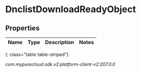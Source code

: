 # DnclistDownloadReadyObject


## Properties

| Name | Type | Description | Notes |
| ------------ | ------------- | ------------- | ------------- |
{: class="table table-striped"}




_com.mypurecloud.sdk.v2:platform-client-v2:207.0.0_
